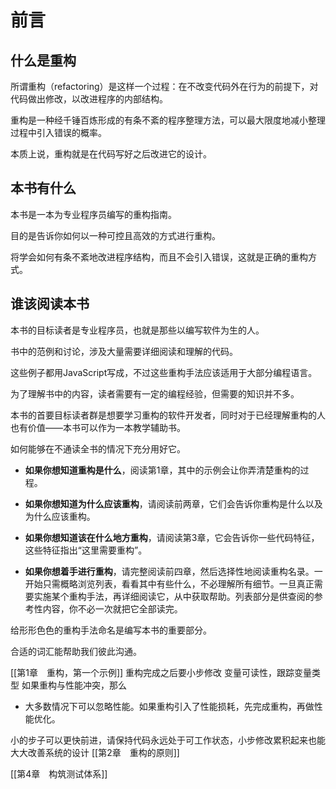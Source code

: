 # 前言
## 什么是重构
所谓重构（refactoring）是这样一个过程：在不改变代码外在行为的前提下，对代码做出修改，以改进程序的内部结构。

重构是一种经千锤百炼形成的有条不紊的程序整理方法，可以最大限度地减小整理过程中引入错误的概率。

本质上说，重构就是在代码写好之后改进它的设计。
## 本书有什么
本书是一本为专业程序员编写的重构指南。

目的是告诉你如何以一种可控且高效的方式进行重构。

将学会如何有条不紊地改进程序结构，而且不会引入错误，这就是正确的重构方式。
## 谁该阅读本书

本书的目标读者是专业程序员，也就是那些以编写软件为生的人。

书中的范例和讨论，涉及大量需要详细阅读和理解的代码。

这些例子都用JavaScript写成，不过这些重构手法应该适用于大部分编程语言。

为了理解书中的内容，读者需要有一定的编程经验，但需要的知识并不多。

本书的首要目标读者群是想要学习重构的软件开发者，同时对于已经理解重构的人也有价值——本书可以作为一本教学辅助书。

如何能够在不通读全书的情况下充分用好它。

-   **如果你想知道重构是什么**，阅读第1章，其中的示例会让你弄清楚重构的过程。
    
-   **如果你想知道为什么应该重构**，请阅读前两章，它们会告诉你重构是什么以及为什么应该重构。
    
-   **如果你想知道该在什么地方重构**，请阅读第3章，它会告诉你一些代码特征，这些特征指出“这里需要重构”。
    
-   **如果你想着手进行重构**，请完整阅读前四章，然后选择性地阅读重构名录。一开始只需概略浏览列表，看看其中有些什么，不必理解所有细节。一旦真正需要实施某个重构手法，再详细阅读它，从中获取帮助。列表部分是供查阅的参考性内容，你不必一次就把它全部读完。

给形形色色的重构手法命名是编写本书的重要部分。

合适的词汇能帮助我们彼此沟通。

[[第1章　重构，第一个示例]]
重构完成之后要小步修改
变量可读性，跟踪变量类型
如果重构与性能冲突，那么
- 大多数情况下可以忽略性能。如果重构引入了性能损耗，先完成重构，再做性能优化。

小的步子可以更快前进，请保持代码永远处于可工作状态，小步修改累积起来也能大大改善系统的设计
[[第2章　重构的原则]]

[[第4章　构筑测试体系]]